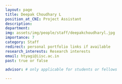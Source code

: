 ```yaml
---
layout: page
title: Deepak Choudhary L
position_at_CNI: Project Assistant
description: 
department:
img: assets/img/people/staff/deepakchoudharyl.jpg
importance: 7
category: Staff
redirect: personal portfolio links if available
research_interests: Research interests
email: htyagi@iisc.ac.in
past: true or false

advisor: # only applicable for students or fellows

---
```

